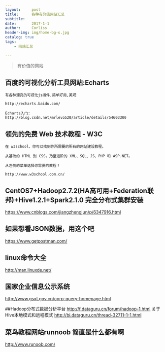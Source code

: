 ```yaml
---
layout:     post
title:      各种有价值网站汇总
subtitle:   
date:       2017-1-1
author:     Corliss
header-img: img/home-bg-o.jpg
catalog: true
tags:
    - 网站汇总
    
---
```



>有价值的网站

## 百度的可视化分析工具网站:Echarts

	有各种漂亮的可视化js插件,简单好用,美观

	http://echarts.baidu.com/

 	Echarts入门:
	http://blog.csdn.net/mrlevo520/article/details/54603300

## 领先的免费 Web 技术教程 - W3C

	在 w3school，你可以找到你所需要的所有的网站建设教程。

	从基础的 HTML 到 CSS，乃至进阶的 XML、SQL、JS、PHP 和 ASP.NET。

	从左侧的菜单选择你需要的教程！

	http://www.w3school.com.cn/

## CentOS7+Hadoop2.7.2(HA高可用+Federation联邦)+Hive1.2.1+Spark2.1.0 完全分布式集群安装
https://www.cnblogs.com/jiangzhengjun/p/6347916.html


## 如果想看JSON数据，用这个吧 
https://www.getpostman.com/

## linux命令大全 
http://man.linuxde.net/

## 国家企业信息公示系统
http://www.gsxt.gov.cn/corp-query-homepage.html

##Hadoop分布式数据分析平台
http://f.dataguru.cn/forum/hadoop-1.html
   关于Hive本地模式和远程模式
   http://bi.dataguru.cn/thread-32711-1-1.html

## 菜鸟教程网站runnoob  简直是什么都有啊

http://www.runoob.com/